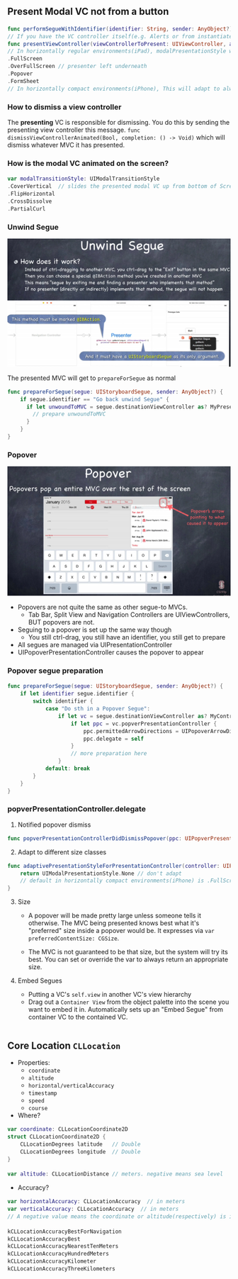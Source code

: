 ## Present Modal VC not from a button
```swift
func performSegueWithIdentifier(identifier: String, sender: AnyObject?) {}
// If you have the VC controller itself(e.g. Alerts or from instantiateViewController)
func presentViewController(viewControllerToPresent: UIViewController, animated flag: Bool, completion: (() -> Void)?) {}
// In horizontally regular environments(iPad), modalPresentationStyle will determine how it appears
.FullScreen
.OverFullScreen // presenter left underneath
.Popover
.FormSheet
// In horizontally compact environments(iPhone), This will adapt to always be full screen!
```

### How to dismiss a view controller
The **presenting** VC is responsible for dismissing. You do this by sending the presenting view controller this message. `func dismissViewControllerAnimated(Bool, completion: () -> Void)` which will dismiss whatever MVC it has presented.

### How is the modal VC animated on the screen?
```swift
var modalTransitionStyle: UIModalTransitionStyle
.CoverVertical  // slides the presented modal VC up from bottom of Screen
.FlipHorizontal
.CrossDissolve
.PartialCurl
```

### Unwind Segue
![Unwind](/images/unwind.png)

The presented MVC will get to `prepareForSegue` as normal
```swift
func prepareForSegue(segue: UIStoryboardSegue, sender: AnyObject?) {
    if segue.identifier == "Go back unwind Segue" {
      if let unwoundToMVC = segue.destinationViewController as? MyPresentingViewController {
        // prepare unwoundToMVC
      }
    }
}
```

### Popover
![Popover](/images/Popover.png)
* Popovers are not quite the same as other segue-to MVCs.
  * Tab Bar, Split View and Navigation Controllers are UIViewControllers, BUT popovers are not.
* Seguing to a popover is set up the same way though
  * You still ctrl-drag, you still have an identifier, you still get to prepare
* All segues are managed via UIPresentationController
* UIPopoverPresentationController causes the popover to appear

### Popover segue preparation
```swift
func prepareForSegue(segue: UIStoryboardSegue, sender: AnyObject?) {
    if let identifier segue.identifier {
        switch identifier {
            case "Do sth in a Popover Segue":
                if let vc = segue.destinationViewController as? MyController {
                    if let ppc = vc.popverPresentationController {
                        ppc.permittedArrowDirections = UIPopoverArrowDirection.Any
                        ppc.delegate = self
                    }
                    // more preparation here
                }
            default: break
        }
    }
}
```

### popverPresentationController.delegate
1. Notified popover dismiss
```swift
func popverPresentationControllerDidDismissPopover(ppc: UIPopverPresentationController)
```
2. Adapt to different size classes
```swift
func adaptivePresentationStyleForPresentationController(controller: UIPresentationController, traitCollection: UITraitCollection) -> UIModalPresentationStyle {
    return UIModalPresentationStyle.None // don't adapt
    // default in horizontally compact environments(iPhone) is .FullScreen
}
```
3. Size
    * A popover will be made pretty large unless someone tells it otherwise. The MVC being presented knows best what it's "preferred" size inside a popover would be. It expresses via `var preferredContentSize: CGSize`.

    * The MVC is not guaranteed to be that size, but the system will try its best. You can set or override the var to always return an appropriate size.

4. Embed Segues
    * Putting a VC's  `self.view` in another VC's view hierarchy
    * Drag out a `Container View` from the object palette into the scene you want to embed it in. Automatically sets up an "Embed Segue" from container VC to the contained VC.
```swift
```

## Core Location `CLLocation`
* Properties:
    * `coordinate`
    * `altitude`
    * `horizontal/verticalAccuracy`
    * `timestamp`
    * `speed`
    * `course`
* Where?
```swift
var coordinate: CLLocationCoordinate2D
struct CLLocationCoordinate2D {
    CLLocationDegrees latitude   // Double
    CLLocationDegrees longitude  // Double
}

var altitude: CLLocationDistance // meters. negative means sea level
```
* Accuracy?
```swift
var horizontalAccuracy: CLLocationAccuracy  // in meters
var verticalAccuracy: CLLocationAccuracy  // in meters
// A negative value means the coordinate or altitude(respectively) is invalid

kCLLocationAccuracyBestForNavigation
kCLLocationAccuracyBest
kCLLocationAccuracyNearestTenMeters
kCLLocationAccuracyHundredMeters
kCLLocationAccuracyKilometer
kCLLocationAccuracyThreeKilometers
```

##

```swift
```

##

```swift
```

##

```swift
```

##

```swift
```

##

```swift
```

##

```swift
```

##

```swift
```
